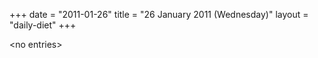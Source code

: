 +++
date = "2011-01-26"
title = "26 January 2011 (Wednesday)"
layout = "daily-diet"
+++


\<no entries\>
